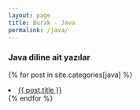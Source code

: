 ```yaml
---
layout: page
title: Burak - Java
permalink: /java/
---
```



### Java diline ait yazılar




{% for post in site.categories[java] %}
    <li><a href="{{ post.url }}">{{ post.title }}</a></li>
{% endfor %}
